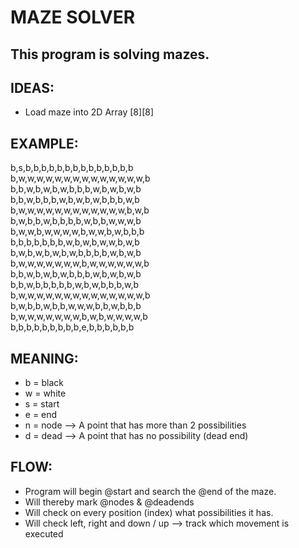 # MAZE SOLVER

## This program is solving mazes.

## IDEAS:

- Load maze into 2D Array [8][8]

## EXAMPLE:

b,s,b,b,b,b,b,b,b,b,b,b,b,b,b,b\
b,w,w,w,w,w,w,w,w,w,w,w,w,w,w,b\
b,b,w,b,w,b,w,b,b,b,w,b,w,b,w,b\
b,b,w,b,b,b,w,b,w,b,w,b,b,b,w,b\
b,w,w,w,w,w,w,w,w,w,w,w,w,b,w,b\
b,w,b,b,w,b,b,b,b,w,b,b,w,w,w,b\
b,w,w,b,w,w,w,w,b,w,w,b,w,b,b,b\
b,b,b,b,b,b,b,w,b,w,b,w,w,b,w,b\
b,w,b,w,b,w,b,w,b,b,b,b,w,b,w,b\
b,w,w,w,w,w,w,w,b,w,w,w,w,w,w,b\
b,b,w,b,w,b,w,b,b,b,w,b,w,b,w,b\
b,b,w,b,b,b,b,b,w,b,w,b,b,b,w,b\
b,w,w,w,w,w,w,w,w,w,w,w,w,w,w,b\
b,w,b,b,w,b,b,w,w,w,b,b,w,b,b,b\
b,w,w,w,w,w,w,w,b,w,b,w,w,w,w,b\
b,b,b,b,b,b,b,b,b,e,b,b,b,b,b,b

## MEANING:

- b = black
- w = white
- s = start
- e = end
- n = node  --> A point that has more than 2 possibilities
- d = dead  --> A point that has no possibility (dead end)


## FLOW:

- Program will begin @start and search the @end of the maze.
- Will thereby mark @nodes & @deadends
- Will check on every position (index) what possibilities it has.
- Will check left, right and down / up --> track which movement is executed